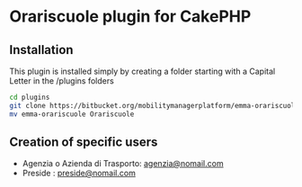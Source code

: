 # Orariscuole plugin for CakePHP

## Installation
This plugin is installed simply by creating a folder starting with a Capital Letter in the /plugins folders

```bash
cd plugins
git clone https://bitbucket.org/mobilitymanagerplatform/emma-orariscuole/
mv emma-orariscuole Orariscuole
```

## Creation of specific users
- Agenzia o Azienda di Trasporto: agenzia@nomail.com
- Preside : preside@nomail.com

